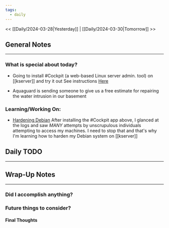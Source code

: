 ```yaml
---
tags:
  - daily
---
```

<< [[Daily/2024-03-28|Yesterday]] |  [[Daily/2024-03-30|Tomorrow]] >>

## General Notes
---
### What is special about today?
- Going to install #Cockpit (a web-based Linux server admin. tool) on [[kserver]] and try it out
See instructions [Here](https://cockpit-project.org/running.html#debian)

- Aquaguard is sending someone to give us a free estimate for repairing the water intrusion in our basement

### Learning/Working On:
- [Hardening Debian](https://www.debian.org/doc/manuals/securing-debian-manual/index.en.html)
After installing the #Cockpit app above, I glanced at the logs and saw _MANY_ attempts by unscrupulous individuals attempting to access my machines.  I need to stop that and that's why I'm learning how to harden my Debian system on [[kserver]]



## Daily TODO
---




## Wrap-Up Notes
---
### Did I accomplish anything?
### Future things to consider?
#### Final Thoughts

